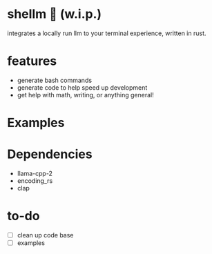 # shellm 🔮 (w.i.p.)
integrates a locally run llm to your terminal experience, written in rust.

# features
* generate bash commands 
* generate code to help speed up development
* get help with math, writing, or anything general!

# Examples

# Dependencies
* llama-cpp-2
* encoding_rs
* clap

# to-do
- [ ] clean up code base
- [ ] examples
